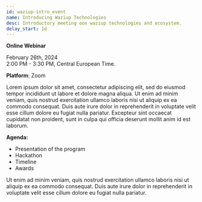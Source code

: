 ```yaml
---
id: waziup-intro_event
name: Introducing Waziup Technologies
desc: Introductory meeting oon waziup technologies and ecosystem.
delay_start: 1d
---
```


**Online Webinar**

February 26th, 2024  
2:00 PM - 3:30 PM, Central European Time.

**Platform**: Zoom

Lorem ipsum dolor sit amet, consectetur adipiscing elit, sed do eiusmod tempor incididunt ut labore et dolore magna aliqua. Ut enim ad minim veniam, quis nostrud exercitation ullamco laboris nisi ut aliquip ex ea commodo consequat. Duis aute irure dolor in reprehenderit in voluptate velit esse cillum dolore eu fugiat nulla pariatur. Excepteur sint occaecat cupidatat non proident, sunt in culpa qui officia deserunt mollit anim id est laborum.

**Agenda:**
- Presentation of the program
- Hackathon
- Timeline
- Awards


Ut enim ad minim veniam, quis nostrud exercitation ullamco laboris nisi ut aliquip ex ea commodo consequat. Duis aute irure dolor in reprehenderit in voluptate velit esse cillum dolore eu fugiat nulla pariatur.

